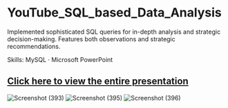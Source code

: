 # YouTube_SQL_based_Data_Analysis
Implemented sophisticated SQL queries for in-depth analysis and strategic decision-making.
Features both observations and strategic recommendations.

Skills: MySQL · Microsoft PowerPoint

[Click here to view the entire presentation](https://github.com/KanishkaMaheshwari02/YouTube_SQL_based_Data_Analysis/blob/main/Youtube%20(SQL-based%20Data%20Analysis)%20Project%20by%20Kanishka%20Maheshwari.pdf)
---
![Screenshot (393)](https://github.com/user-attachments/assets/7402b5b4-b6ba-4449-8b75-2c2f6f5d88fa)
![Screenshot (395)](https://github.com/user-attachments/assets/09ee1709-2d03-4eef-9834-05ab0d9e8b47)
![Screenshot (396)](https://github.com/user-attachments/assets/dfd2d247-d676-4b6e-8212-f401ba89a650)

